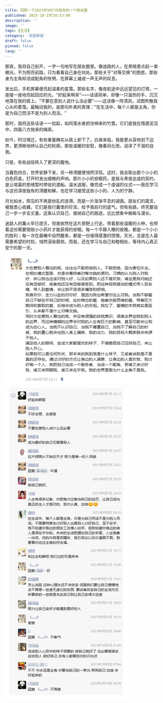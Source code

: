 ```yaml
---
title: 回顾一下2021年9月7日我发的一个朋友圈
published: 2025-10-19T20:53:00
description: ''
image: ''
tags: [生活]
category: '闲言碎语'
draft: false
pinned: false
lang: ''
---
```


那夜，我将自己剖开，一字一句地写在朋友圈里。像迷路的人，在黑暗里点起一束微光，不为照亮前路，只为看看自己身在何处。那些关于"对等交换"的困惑，那些身为主角却活成配角的怅惘，在屏幕上凝成一声无声的叹息。

发出后，手机屏幕便亮起温柔的星霭。那些名字，像夜航途中远远望见的灯塔，一座接一座地亮起回应的光。"好起来啊哥"——话语简单，却像一只温热的手，沉沉地落在我的肩上。"不要在意别人说什么没必要"——这话像一阵清风，试图吹散我心头的雾霭。最触动我的，是那句朴素的真理："在生活中，每个人都是主角，你是为自己而活不是为别人而活。"

那时，我将这些话语一一拾起，如同落水者抓住伸来的竹篙。它们是我在情感泥沼中，四面八方抛来的绳索。

如今，时过境迁。有些重量确实从肩上卸下了。白昼来临，我能更从容地划下边界，更清晰地辨认自己的轮廓。那些温暖的安慰，像春风化雨，润泽了干涸的自我。

只是，有些战役转入了更深的腹地。

当暮色四合，世界安静下来，另一种清醒便悄然浮现。这时，我会取出那个小小的白色药盒，打开时发出细微的声响。那片小小的安眠药，是我与黑夜达成的契约，是让喧嚣的思绪暂时停驻的渡船。温水送服，像完成一个虔诚的仪式——我在学习与这份深夜独有的清醒和解，也在学习接受这些小小的、人为的宁静。

月光如水，照见的不再是纷乱的涟漪，而是一片渐渐平息的湖面。朋友们的箴言，被我悉心收藏，它们是我行囊里的珍宝，给予我前行的底气。但有些路，终究要自己一步一步去丈量。这条认识自己、接纳自己的路途，远比想象中蜿蜒与漫长。

迷路人的篝火早已熄灭，但我依然在这片原野上行走。带着那些温暖的火种，也带着这份需要借助小小药片才能获得的安眠。每一个平静入睡的夜晚，都是一个小小的胜利；每一次在晨曦中自然醒来，都是一份值得感激的馈赠。天光，总是在人最需要希望的时刻，悄然浸染窗棂。而我，还在学习与自己和睦相处，等待内心真正安宁的那一天。

![](./image.png)

![](./image-1.png)